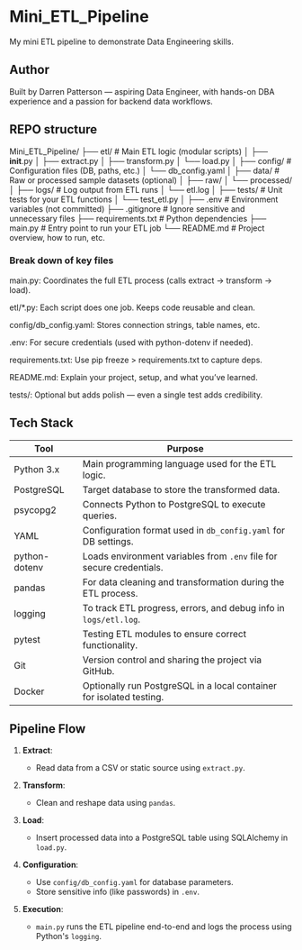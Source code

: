 # Mini_ETL_Pipeline

My mini ETL pipeline to demonstrate Data Engineering skills.

## Author

Built by Darren Patterson — aspiring Data Engineer, with hands-on DBA experience and a passion for backend data workflows.

## REPO structure

Mini_ETL_Pipeline/
├── etl/                    # Main ETL logic (modular scripts)
│   ├── __init__.py
│   ├── extract.py
│   ├── transform.py
│   └── load.py
│
├── config/                 # Configuration files (DB, paths, etc.)
│   └── db_config.yaml
│
├── data/                   # Raw or processed sample datasets (optional)
│   ├── raw/
│   └── processed/
│
├── logs/                   # Log output from ETL runs
│   └── etl.log
│
├── tests/                  # Unit tests for your ETL functions
│   └── test_etl.py
│
├── .env                    # Environment variables (not committed)
├── .gitignore              # Ignore sensitive and unnecessary files
├── requirements.txt        # Python dependencies
├── main.py                 # Entry point to run your ETL job
└── README.md               # Project overview, how to run, etc.

### Break down of key files

main.py: Coordinates the full ETL process (calls extract → transform → load).

etl/*.py: Each script does one job. Keeps code reusable and clean.

config/db_config.yaml: Stores connection strings, table names, etc.

.env: For secure credentials (used with python-dotenv if needed).

requirements.txt: Use pip freeze > requirements.txt to capture deps.

README.md: Explain your project, setup, and what you’ve learned.

tests/: Optional but adds polish — even a single test adds credibility.

## Tech Stack

| Tool                   | Purpose                                                                 |
|------------------------|-------------------------------------------------------------------------|
| Python 3.x             | Main programming language used for the ETL logic.                       |
| PostgreSQL             | Target database to store the transformed data.                          |
| psycopg2               | Connects Python to PostgreSQL to execute queries.                       |
| YAML                   | Configuration format used in `db_config.yaml` for DB settings.          |
| python-dotenv          | Loads environment variables from `.env` file for secure credentials.    |
| pandas                 | For data cleaning and transformation during the ETL process.            |
| logging                | To track ETL progress, errors, and debug info in `logs/etl.log`.        |
| pytest                 | Testing ETL modules to ensure correct functionality.                    |
| Git                    | Version control and sharing the project via GitHub.                     |
| Docker                 | Optionally run PostgreSQL in a local container for isolated testing.    |

## Pipeline Flow

1. __Extract__:  
   - Read data from a CSV or static source using `extract.py`.

2. __Transform__:  
   - Clean and reshape data using `pandas`.

3. __Load__:  
   - Insert processed data into a PostgreSQL table using SQLAlchemy in `load.py`.

4. __Configuration__:  
   - Use `config/db_config.yaml` for database parameters.
   - Store sensitive info (like passwords) in `.env`.

5. __Execution__:  
   - `main.py` runs the ETL pipeline end-to-end and logs the process using Python's `logging`.
